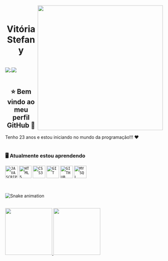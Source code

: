 <img align="right" width="400px" style="margin-top: -20px" src="https://i.ibb.co/2ntGt3D/octocat-1666672853917-removebg-preview-1.png">


<div dsplay="inline-block">

 <h1 align="center">Vitória Stefany</h1>
</br>
<div>
  <a href="https://instagram.com/vitoriasteh" target="_blank">
    <img align="center" src="https://img.shields.io/badge/-Instagram-%23E4405F?style=for-the-badge&logo=instagram&logoColor=white" target="_blank">
  </a> 
  <a href="https://www.linkedin.com/in/vitoria-stefany" target="_blank">
    <img align="center" src="https://img.shields.io/badge/-LinkedIn-%230077B5?style=for-the-badge&logo=linkedin&logoColor=white" target="_blank">
  </a>  
</div>

</br>

  <h2 align="center">⭐ Bem vindo ao meu perfil GitHub 👋</h1>
  Tenho 23 anos e estou iniciando no mundo da programação!!! ♥

</br>
</br>

### 🖥️ Atualmente estou aprendendo 
<code><img width="40px" src="https://cdn.jsdelivr.net/gh/devicons/devicon/icons/javascript/javascript-original.svg" title = "JAVASCRIPT"/></code>
<code><img width="40px" src="https://cdn.jsdelivr.net/gh/devicons/devicon/icons/html5/html5-original-wordmark.svg" title = "HTML5"/></code>
<code><img width="40px" src="https://cdn.jsdelivr.net/gh/devicons/devicon/icons/css3/css3-original-wordmark.svg" title = "CSS3"/></code>
<code><img width="40px" src="https://cdn.jsdelivr.net/gh/devicons/devicon/icons/git/git-original.svg" title = "GIT"/></code>
<code><img width="40px" src="https://cdn.jsdelivr.net/gh/devicons/devicon/icons/github/github-original.svg" title = "GITHUB"/></code>
<code><img width="40px" src="https://cdn.jsdelivr.net/gh/devicons/devicon/icons/mysql/mysql-original.svg" title = "MYSQL"/></code>

</br>

 ![Snake animation](https://github.com/vitoriastefany/vitoriastefany/blob/output/github-contribution-grid-snake.svg)

</br>

<div>
  <a href="https://github.com/vitoriastefany">
    <img height="150em" src="https://github-readme-stats.vercel.app/api/top-langs/?username=vitoriastefany&layout=compact&langs_count=7&theme=dracula"/>
    <img height="150em" src="https://github-readme-stats.vercel.app/api?username=vitoriastefany&show_icons=true&theme=dracula&include_all_commits=true&count_private=true"/>
    </div>
</br>




<!---
VitoriaStefany/VitoriaStefany is a ✨ special ✨ repository because its `README.md` (this file) appears on your GitHub profile.
You can click the Preview link to take a look at your changes.
--->
